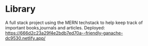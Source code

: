 # Library
A full stack project using the MERN techstack to help keep track of important books,journals and articles.
Deployed: https://666d2c23a29f4e2bdb7ed70a--friendly-ganache-dc9530.netlify.app/
